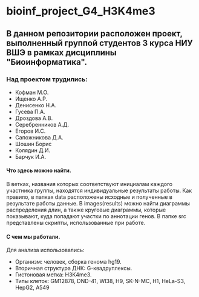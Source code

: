 # bioinf_project_G4_H3K4me3
## В данном репозитории расположен проект, выполненный группой студентов 3 курса НИУ ВШЭ в рамках дисциплины "Биоинформатика". 
### Над проектом трудились: 
* Кофман М.О. 
* Ищенко А.Р. 
* Денисенко Н.А. 
* Гусева П.А.
* Дроздова А.В.
* Серебренников А.Д.
* Егоров И.С.
* Сапожникова Д.А.
* Шошин Борис
* Колядин Д.И. 
* Барчук И.А.

#### Что здесь можно найти.
В ветках, названия которых соответствуют инициалам каждого участника группы, находятся индивидуальные результаты работы. 
Как правило, в папках data расположены исходные и полученные в результате работы данные. В images(results) можно найти диаграммы распределения длин, а также круговые диаграммы, которые показывают, куда попадают участки по аннотации генов. В папке src представлены скрипты, использованные при работе. 

#### С чем мы работали.
Для анализа использовались:
  * Организм: человек, сборка генома hg19. 
  * Вторичная структура ДНК: G-квадруплексы. 
  * Гистоновая метка: H3K4me3.
  * Типы клеток: GM12878, DND-41, WI38, H9, SK-N-MC, H1, HeLa-S3, HepG2, A549
  
  
